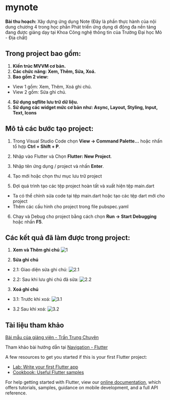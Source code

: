 # mynote
**Bài thu hoạch:**
Xây dựng ứng dụng Note (Đây là phần thực hành của nội dung chương 4 trong học phần Phát triển ứng dụng di động đa nền tảng đang được giảng dạy tại Khoa Công nghệ thông tin của Trường Đại học Mỏ - Địa chất)

## Trong project bao gồm:
1. **Kiến trúc MVVM cơ bản.**
2. **Các chức năng: Xem, Thêm, Sửa, Xoá.**
3. **Bao gồm 2 view:**
* View 1 gồm: Xem, Thêm, Xoá ghi chú.
* View 2 gồm: Sửa ghi chú.
4. **Sử dụng sqflite lưu trữ dữ liệu.**
5. **Sử dụng các widget mức cơ bản như: Async, Layout, Styling, Input, Text, Icons**

## Mô tả các bước tạo project:
1. Trong Visual Studio Code chọn **View -> Command Palette…** hoặc nhấn tổ hợp **Ctrl + Shift + P**.

2. Nhập vào Flutter và Chọn **Flutter: New Project**.

3. Nhập tên ứng dụng / project và nhấn **Enter**.

4. Tạo mới hoặc chọn thư mục lưu trữ project

5. Đợi quá trình tạo các tệp project hoàn tất và xuất hiện tệp main.dart
 * Ta có thể chỉnh sửa code tại tệp main.dart hoặc tạo các tệp dart mới cho project
 * Thêm các cấu hình cho project trong file pubspec.yaml

6. Chạy và Debug cho project bằng cách chọn **Run -> Start Debugging** hoặc nhấn **F5**.

## Các kết quả đã làm được trong project:

1. **Xem và Thêm ghi chú**
![1](https://github.com/hieuvh/mynote/raw/master//images/them.jpg)

2. **Sửa ghi chú**
 * 2.1: Giao diện sửa ghi chú:
![2.1](https://github.com/hieuvh/mynote/raw/master/images/sua1.jpg)

 * 2.2: Sau khi lưu ghi chú đã sửa:
![2.2](https://github.com/hieuvh/mynote/raw/master/images/sua2.jpg)

3. **Xoá ghi chú**
 * 3.1: Trước khi xoá:
![3.1](https://github.com/hieuvh/mynote/raw/master/images/sua2.jpg)

 * 3.2 Sau khi xoá:
![3.2](https://github.com/hieuvh/mynote/raw/master/images/xoa.jpg)

## Tài liệu tham khảo

[Bài mẫu của giảng viên - Trần Trung Chuyên](https://github.com/chuyentt/mynote)

Tham khảo bài hướng dẫn tại [Navigation - Flutter](https://flutter.dev/docs/cookbook/navigation)

A few resources to get you started if this is your first Flutter project:

- [Lab: Write your first Flutter app](https://flutter.dev/docs/get-started/codelab)
- [Cookbook: Useful Flutter samples](https://flutter.dev/docs/cookbook)

For help getting started with Flutter, view our
[online documentation](https://flutter.dev/docs), which offers tutorials,
samples, guidance on mobile development, and a full API reference.